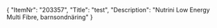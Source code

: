 {
  "ItemNr": "203357",
  "Title": "test",
  "Description": "Nutrini Low Energy Multi Fibre, barnsondnäring"
}